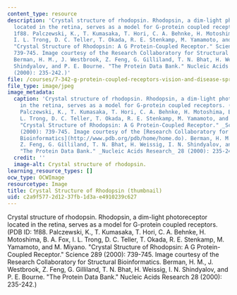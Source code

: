 ```yaml
---
content_type: resource
description: 'Crystal structure of rhodopsin. Rhodopsin, a dim-light photoreceptor
  located in the retina, serves as a model for G-protein coupled receptors. (PDB ID:
  1f88. Palczewski, K., T. Kumasaka, T. Hori, C. A. Behnke, H. Motoshima, B. A. Fox,
  I. L. Trong, D. C. Teller, T. Okada, R. E. Stenkamp, M. Yamamoto, and M. Miyano.
  "Crystal Structure of Rhodopsin: A G Protein-Coupled Receptor." Science 289 (2000):
  739-745. Image courtesy of the Research Collaboratory for Structural Bioinformatics.
  Berman, H. M., J. Westbrook, Z. Feng, G. Gilliland, T. N. Bhat, H. Weissig, I. N.
  Shindyalov, and P. E. Bourne. "The Protein Data Bank." Nucleic Acids Research 28
  (2000): 235-242.)'
file: /courses/7-342-g-protein-coupled-receptors-vision-and-disease-spring-2007/c2a9f5772d1237fb1d3ae4910239c627_7-342s07-th.jpg
file_type: image/jpeg
image_metadata:
  caption: 'Crystal structure of rhodopsin. Rhodopsin, a dim-light photoreceptor located
    in the retina, serves as a model for G-protein coupled receptors. (PDB ID: 1f88.
    Palczewski, K., T. Kumasaka, T. Hori, C. A. Behnke, H. Motoshima, B. A. Fox, I.
    L. Trong, D. C. Teller, T. Okada, R. E. Stenkamp, M. Yamamoto, and M. Miyano.
    "Crystal Structure of Rhodopsin: A G Protein-Coupled Receptor." _Science_ 289
    (2000): 739-745. Image courtesy of the [Research Collaboratory for Structural
    Bioinformatics](http://www.pdb.org/pdb/home/home.do). Berman, H. M., J. Westbrook,
    Z. Feng, G. Gilliland, T. N. Bhat, H. Weissig, I. N. Shindyalov, and P. E. Bourne.
    "The Protein Data Bank." _Nucleic Acids Research_ 28 (2000): 235-242.)'
  credit: ''
  image-alt: Crystal structure of rhodopsin.
learning_resource_types: []
ocw_type: OCWImage
resourcetype: Image
title: Crystal Structure of Rhodopsin (thumbnail)
uid: c2a9f577-2d12-37fb-1d3a-e4910239c627
---
```

Crystal structure of rhodopsin. Rhodopsin, a dim-light photoreceptor located in the retina, serves as a model for G-protein coupled receptors. (PDB ID: 1f88. Palczewski, K., T. Kumasaka, T. Hori, C. A. Behnke, H. Motoshima, B. A. Fox, I. L. Trong, D. C. Teller, T. Okada, R. E. Stenkamp, M. Yamamoto, and M. Miyano. "Crystal Structure of Rhodopsin: A G Protein-Coupled Receptor." Science 289 (2000): 739-745. Image courtesy of the Research Collaboratory for Structural Bioinformatics. Berman, H. M., J. Westbrook, Z. Feng, G. Gilliland, T. N. Bhat, H. Weissig, I. N. Shindyalov, and P. E. Bourne. "The Protein Data Bank." Nucleic Acids Research 28 (2000): 235-242.)

